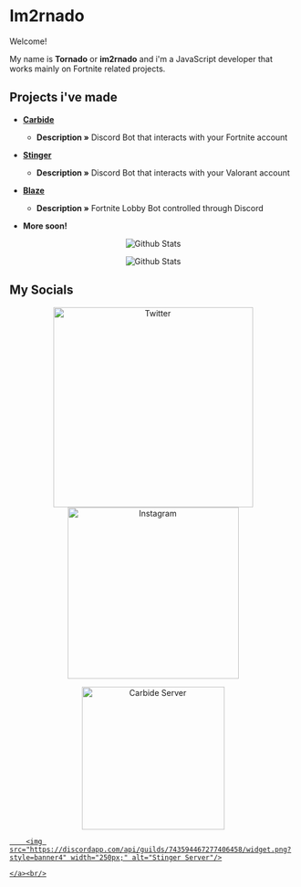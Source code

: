 # Im2rnado
Welcome!

My name is **Tornado** or **im2rnado** and i'm a JavaScript developer that works mainly on Fortnite related projects.

## Projects i've made

* **[Carbide](https://github.com/im2rnado/Carbide-Help)**

  * **Description »** Discord Bot that interacts with your Fortnite account

* **[Stinger](https://github.com/im2rnado/Stinger-Help)**

  * **Description »** Discord Bot that interacts with your Valorant account

* **[Blaze](https://github.com/im2rnado/Blaze-Help)**

  * **Description »** Fortnite Lobby Bot controlled through Discord

* **More soon!**

<p align="center">
   <img src="https://github-readme-stats.vercel.app/api?username=im2rnado&show_icons=true&theme=dark" alt="Github Stats"/>
</p>
<p align="center">
   <img src="https://github-readme-stats.vercel.app/api/top-langs/?username=im2rnado&layout=compact" alt="Github Stats"/>
</p>

## My Socials

<p align="center">
    <a href="https://twitter.com/im2rnadoo">
        <img src="https://help.twitter.com/content/dam/help-twitter/brand/logo.png" width="350px;" alt="Twitter"/>
    </a>
    <a href="https://www.instagram.com/im2rnadoo">
        <img src="https://i.pinimg.com/originals/a2/5f/4f/a25f4f58938bbe61357ebca42d23866f.png" width="300px;" alt="Instagram"/>
    </a>
</p>

<p align="center">
    <a href="http://discord.gg/5pKvUpA">
        <img src="https://discordapp.com/api/guilds/739856631038345266/widget.png?style=banner4" width="250px;" alt="Carbide Server"/>
    </a><br/>
    <a href="http://discord.gg/hKpcjhK">

        <img src="https://discordapp.com/api/guilds/743594467277406458/widget.png?style=banner4" width="250px;" alt="Stinger Server"/>

    </a><br/>
</p>
